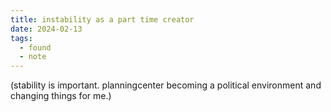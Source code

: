 ```yaml
---
title: instability as a part time creator
date: 2024-02-13
tags:
  - found
  - note
---
```


(stability is important. planningcenter becoming a political environment and changing things for me.)
